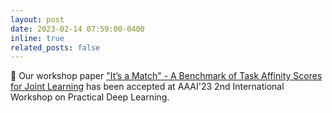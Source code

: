 ```yaml
---
layout: post
date: 2023-02-14 07:59:00-0400
inline: true
related_posts: false
---
```


:bookmark: Our workshop paper ["It’s a Match" - A Benchmark of Task Affinity Scores for Joint Learning](https://arxiv.org/abs/2301.02873) has been accepted at AAAI'23 2nd International Workshop on Practical Deep Learning.